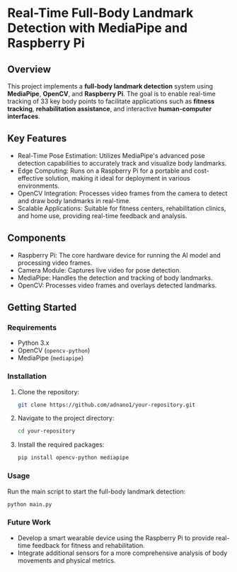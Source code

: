 
# Real-Time Full-Body Landmark Detection with MediaPipe and Raspberry Pi 

## Overview

This project implements a **full-body landmark detection** system using **MediaPipe**, **OpenCV**, and **Raspberry Pi**. The goal is to enable real-time tracking of 33 key body points to facilitate applications such as **fitness tracking**, **rehabilitation assistance**, and interactive **human-computer interfaces**.

## Key Features 

- Real-Time Pose Estimation: Utilizes MediaPipe's advanced pose detection capabilities to accurately track and visualize body landmarks.
- Edge Computing: Runs on a Raspberry Pi for a portable and cost-effective solution, making it ideal for deployment in various environments.
- OpenCV Integration: Processes video frames from the camera to detect and draw body landmarks in real-time.
- Scalable Applications: Suitable for fitness centers, rehabilitation clinics, and home use, providing real-time feedback and analysis.

## Components

- Raspberry Pi: The core hardware device for running the AI model and processing video frames.
- Camera Module: Captures live video for pose detection.
- MediaPipe: Handles the detection and tracking of body landmarks.
- OpenCV: Processes video frames and overlays detected landmarks.

## Getting Started

### Requirements

- Python 3.x
- OpenCV (`opencv-python`)
- MediaPipe (`mediapipe`)

### Installation

1. Clone the repository:
   ```bash
   git clone https://github.com/adnano1/your-repository.git
   ```

2. Navigate to the project directory:
   ```bash
   cd your-repository
   ```

3. Install the required packages:
   ```bash
   pip install opencv-python mediapipe
   ```

### Usage

Run the main script to start the full-body landmark detection:
```bash
python main.py
```

### Future Work

- Develop a smart wearable device using the Raspberry Pi to provide real-time feedback for fitness and rehabilitation.
- Integrate additional sensors for a more comprehensive analysis of body movements and physical metrics.

